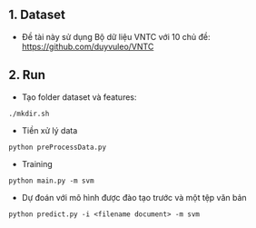 

## 1. Dataset
- Đề tài này sử dụng Bộ dữ liệu VNTC với 10 chủ đề: https://github.com/duyvuleo/VNTC

## 2. Run
- Tạo folder dataset và features:
```
./mkdir.sh
```

- Tiền xử lý data
```
python preProcessData.py
```

- Training
```
python main.py -m svm
```

- Dự đoán với mô hình được đào tạo trước và một tệp văn bản
```
python predict.py -i <filename document> -m svm
```
